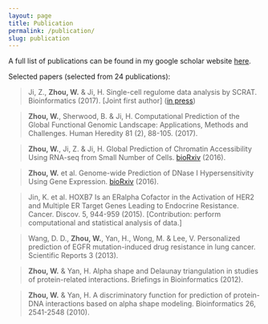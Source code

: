 ```yaml
---
layout: page
title: Publication
permalink: /publication/
slug: publication
---
```


A full list of publications can be found in my google scholar website [here](https://scholar.google.com/citations?user=BDB3l1oAAAAJ&hl=en).

Selected papers (selected from 24 publications):

>Ji, Z., __Zhou, W.__ & Ji, H. Single-cell regulome data analysis by SCRAT. Bioinformatics (2017). [Joint first author] ([in press](https://doi.org/10.1093/bioinformatics/btx315)) <br/>

>__Zhou, W.__, Sherwood, B. & Ji, H. Computational Prediction of the Global Functional Genomic Landscape: Applications, Methods and Challenges. Human Heredity 81 (2), 88-105. (2017). <br/>

>__Zhou, W.__, Ji, Z. & Ji, H. Global Prediction of Chromatin Accessibility Using RNA-seq from Small Number of Cells. [bioRxiv](http://biorxiv.org/content/early/2016/01/03/035816) (2016). <br/>

>__Zhou, W.__ et al. Genome-wide Prediction of DNase I Hypersensitivity Using Gene Expression. [bioRxiv](http://biorxiv.org/content/early/2016/01/03/035808) (2016). <br/>

>Jin, K. et al. HOXB7 Is an ERalpha Cofactor in the Activation of HER2 and Multiple ER Target Genes Leading to Endocrine Resistance. Cancer. Discov. 5, 944-959 (2015). [Contribution: perform computational and statistical analysis of data.] <br/>

>Wang, D. D., __Zhou, W.__, Yan, H., Wong, M. & Lee, V. Personalized prediction of EGFR mutation-induced drug resistance in lung cancer. Scientific Reports 3 (2013).<br/>

>__Zhou, W.__ & Yan, H. Alpha shape and Delaunay triangulation in studies of protein-related interactions. Briefings in Bioinformatics (2012).<br/>

>__Zhou, W.__ & Yan, H. A discriminatory function for prediction of protein-DNA interactions based on alpha shape modeling. Bioinformatics 26, 2541-2548 (2010).<br/>

